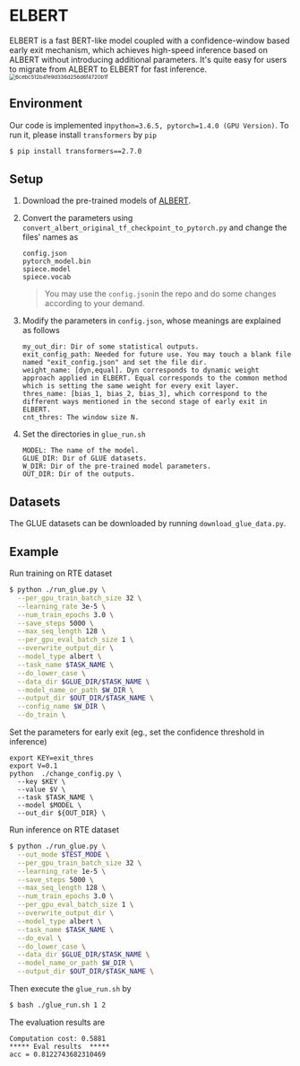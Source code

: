 # ELBERT
ELBERT is a fast BERT-like model coupled with a confidence-window based early exit mechanism, which achieves high-speed inference based on ALBERT without introducing additional parameters. It's quite easy for users to migrate from ALBERT to ELBERT for fast inference. 
<img src="https://github.com/shakeley/pics/blob/master/Transmodel.svg" alt="6cebc512b4fe9d336d256d6f4720b1f" style="zoom:67%;" />
## Environment

Our code is implemented in```python=3.6.5, pytorch=1.4.0 (GPU Version)```. To run it, please install ```transformers``` by ```pip```

```bash
$ pip install transformers==2.7.0
```

## Setup

1. Download the pre-trained models of [ALBERT](https://github.com/google-research/ALBERT#albert). 

2. Convert the parameters using ```convert_albert_original_tf_checkpoint_to_pytorch.py``` and change the files' names as 

    ```
    config.json
    pytorch_model.bin
    spiece.model
    spiece.vocab
    ```

    > You may use the ```config.json```in the repo and do some changes according to your demand. 

3. Modify the parameters in ```config.json```, whose meanings are explained as follows

    ```
    my_out_dir: Dir of some statistical outputs. 
    exit_config_path: Needed for future use. You may touch a blank file named "exit_config.json" and set the file dir. 
    weight_name: [dyn,equal]. Dyn corresponds to dynamic weight approach applied in ELBERT. Equal corresponds to the common method which is setting the same weight for every exit layer. 
    thres_name: [bias_1, bias_2, bias_3], which correspond to the different ways mentioned in the second stage of early exit in ELBERT. 
    cnt_thres: The window size N. 
    ```

4. Set the directories in ```glue_run.sh```

    ```
    MODEL: The name of the model. 
    GLUE_DIR: Dir of GLUE datasets. 
    W_DIR: Dir of the pre-trained model parameters. 
    OUT_DIR: Dir of the outputs. 
    ```

## Datasets

The GLUE datasets can be downloaded by running ```download_glue_data.py```. 

## Example

Run training on RTE dataset

```bash
$ python ./run_glue.py \
  --per_gpu_train_batch_size 32 \
  --learning_rate 3e-5 \
  --num_train_epochs 3.0 \
  --save_steps 5000 \
  --max_seq_length 128 \
  --per_gpu_eval_batch_size 1 \
  --overwrite_output_dir \
  --model_type albert \
  --task_name $TASK_NAME \
  --do_lower_case \
  --data_dir $GLUE_DIR/$TASK_NAME \
  --model_name_or_path $W_DIR \
  --output_dir $OUT_DIR/$TASK_NAME \
  --config_name $W_DIR \
  --do_train \
```

Set the parameters for early exit (eg., set the confidence threshold in inference)

```
export KEY=exit_thres
export V=0.1
python  ./change_config.py \
  --key $KEY \
  --value $V \
  --task $TASK_NAME \
  --model $MODEL \
  --out_dir ${OUT_DIR} \
```

Run inference on RTE dataset

```bash
$ python ./run_glue.py \
  --out_mode $TEST_MODE \
  --per_gpu_train_batch_size 32 \
  --learning_rate 1e-5 \
  --save_steps 5000 \
  --max_seq_length 128 \
  --num_train_epochs 3.0 \
  --per_gpu_eval_batch_size 1 \
  --overwrite_output_dir \
  --model_type albert \
  --task_name $TASK_NAME \
  --do_eval \
  --do_lower_case \
  --data_dir $GLUE_DIR/$TASK_NAME \
  --model_name_or_path $W_DIR \
  --output_dir $OUT_DIR/$TASK_NAME \
```

Then execute the ```glue_run.sh``` by

```bash
$ bash ./glue_run.sh 1 2
```

The evaluation results are

```
Computation cost: 0.5881
***** Eval results  *****
acc = 0.8122743682310469
```






